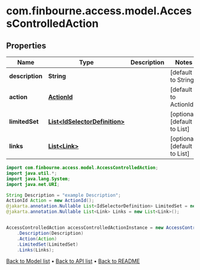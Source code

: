 # com.finbourne.access.model.AccessControlledAction

## Properties

Name | Type | Description | Notes
------------ | ------------- | ------------- | -------------
**description** | **String** |  | [default to String]
**action** | [**ActionId**](ActionId.md) |  | [default to ActionId]
**limitedSet** | [**List&lt;IdSelectorDefinition&gt;**](IdSelectorDefinition.md) |  | [optional] [default to List<IdSelectorDefinition>]
**links** | [**List&lt;Link&gt;**](Link.md) |  | [optional] [default to List<Link>]

```java
import com.finbourne.access.model.AccessControlledAction;
import java.util.*;
import java.lang.System;
import java.net.URI;

String Description = "example Description";
ActionId Action = new ActionId();
@jakarta.annotation.Nullable List<IdSelectorDefinition> LimitedSet = new List<IdSelectorDefinition>();
@jakarta.annotation.Nullable List<Link> Links = new List<Link>();


AccessControlledAction accessControlledActionInstance = new AccessControlledAction()
    .Description(Description)
    .Action(Action)
    .LimitedSet(LimitedSet)
    .Links(Links);
```


[Back to Model list](../README.md#documentation-for-models) &#8226; [Back to API list](../README.md#documentation-for-api-endpoints) &#8226; [Back to README](../README.md)
